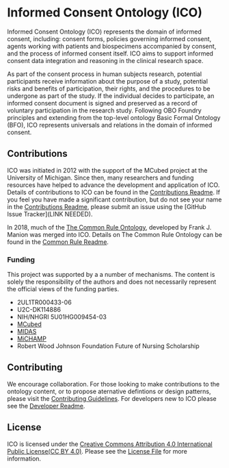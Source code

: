 # Informed Consent Ontology (ICO)
Informed Consent Ontology (ICO) represents the domain of informed consent, including: consent forms, policies governing informed consent, agents working with patients and biospecimens accompanied by consent, and the process of informed consent itself. ICO aims to support informed consent data integration and reasoning in the clinical research space.

As part of the consent process in human subjects research, potential participants receive information about the purpose of a study, potential risks and benefits of participation, their rights, and the procedures to be undergone as part of the study. If the individual decides to participate, an informed consent document is signed and preserved as a record of voluntary participation in the research study. Following OBO Foundry principles and extending from the top-level ontology Basic Formal Ontology (BFO), ICO represents universals and relations in the domain of informed consent.

## Contributions
ICO was initiated in 2012 with the support of the MCubed project at the University of Michigan. Since then, many researchers and funding resources have helped to advance the development and application of ICO. Details of contributions to ICO can be found in the [Contributions Readme](CONTRIBUTIONS.md). If you feel you have made a significant contribution, but do not see your name in the [Contributions Readme](CONTRIBUTIONS.md), please submit an issue using the [GitHub Issue Tracker](LINK NEEDED).

In 2018, much of the [The Common Rule Ontology](https://github.com/CRO-ontology/CRO), developed by Frank J. Manion was merged into ICO. Details on The Common Rule Ontology can be found in the [Common Rule Readme](COMMON_RULE_README.md).

### Funding
This project was supported by a a number of mechanisms. The content is solely the responsibility of the authors and does not necessarily represent the official views of the funding parties.

- 2UL1TR000433-06
- U2C-DK114886
- NIH/NHGRI 5U01HG009454-03
- [MCubed](https://mcubed.umich.edu/)
- [MIDAS](https://midas.umich.edu/)
- [MiCHAMP](https://michamp.med.umich.edu/)
- Robert Wood Johnson Foundation Future of Nursing Scholarship

## Contributing
We encourage collaboration. For those looking to make contributions to the ontology content, or to propose aternative defintions or design patterns, please visit the [Contributing Guidelines](CONTRIBUTING.md). For developers new to ICO please see the [Developer Readme](DEVELOPER.md).

## License
ICO is licensed under the [Creative Commons Attribution 4.0 International Public License\(CC BY 4.0\)](https://creativecommons.org/licenses/by/4.0/legalcode). Please see the [License File](LICENSE.txt) for more information.

